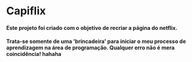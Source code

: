 # Capiflix

#### Este projeto foi criado com o objetivo de recriar a página do netflix. 
#### Trata-se somente de uma 'brincadeira' para iniciar o meu processo de aprendizagem na área de programação. Qualquer erro não é mera coincidência! hahaha
